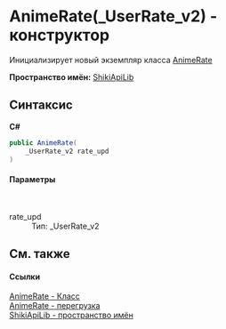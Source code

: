 # AnimeRate(_UserRate_v2) - конструктор
 

Инициализирует новый экземпляр класса <a href="T_ShikiApiLib_AnimeRate.md">AnimeRate</a>

**Пространство имён:**&nbsp;<a href="N_ShikiApiLib.md">ShikiApiLib</a><br />

## Синтаксис

**C#**<br />
``` C#
public AnimeRate(
	_UserRate_v2 rate_upd
)
```


#### Параметры
&nbsp;<dl><dt>rate_upd</dt><dd>Тип:&nbsp;_UserRate_v2<br /></dd></dl>

## См. также


#### Ссылки
<a href="T_ShikiApiLib_AnimeRate.md">AnimeRate - Класс</a><br /><a href="Overload_ShikiApiLib_AnimeRate__ctor.md">AnimeRate - перегрузка</a><br /><a href="N_ShikiApiLib.md">ShikiApiLib - пространство имён</a><br />